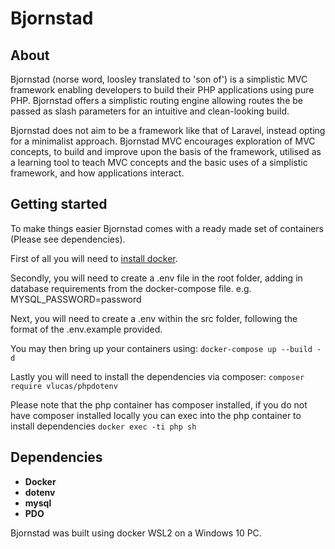 # Bjornstad

## About

Bjornstad (norse word, loosley translated to 'son of') is a simplistic MVC framework enabling developers to build their PHP applications
using pure PHP. Bjornstad offers a simplistic routing engine allowing routes the be passed as slash parameters for an intuitive and clean-looking build. 

Bjornstad does not aim to be a framework like that of Laravel, instead opting for a minimalist approach. Bjornstad MVC encourages exploration of MVC concepts, to build and improve upon the basis of the framework, utilised as a learning tool to teach MVC concepts and the basic uses of a simplistic framework, and how applications interact. 

## Getting started

To make things easier Bjornstad comes with a ready made set of containers (Please see dependencies).

First of all you will need to [install docker](https://docs.docker.com/get-docker/). 

Secondly, you will need to create a .env file in the root folder, adding in database requirements from the docker-compose file.
e.g. MYSQL_PASSWORD=password

Next, you will need to create a .env within the src folder, following the format of the .env.example provided.

You may then bring up your containers using: `docker-compose up --build -d`

Lastly you will need to install the dependencies via composer: `composer require vlucas/phpdotenv`

Please note that the php container has composer installed, if you do not have composer installed locally you can
exec into the php container to install dependencies `docker exec -ti php sh`

## Dependencies

- **Docker**
- **dotenv**
- **mysql**
- **PDO**

Bjornstad was built using docker WSL2 on a Windows 10 PC. 
